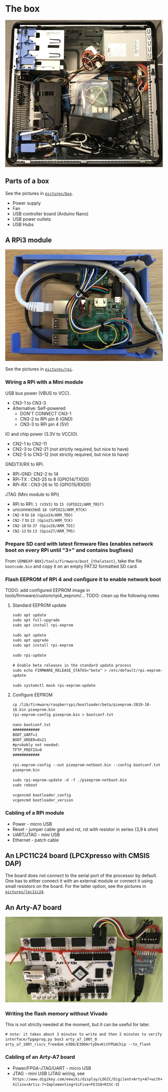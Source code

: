 # The box
![The box](pictures/box/box-ext_small.jpg)

## Parts of a box
See the pictures in [`pictures/box`](pictures/box).

* Power supply
* Fan
* USB controller board (Arduino Nano)
* USB power outlets
* USB Hubs

## A RPi3 module
![RPi module](pictures/rpi/module-1_small.jpg)

See the pictures in [`pictures/rpi`](pictures/rpi).

### Wiring a RPi with a Mini module
USB bus power (VBUS to VCC).
   * CN3-1 to CN3-3
   * Alternative: Self-powered
     * DON'T CONNECT CN3-1
     * CN3-2 to RPi pin 6 (GND)
     * CN3-3 to RPi pin 4 (5V)

IO and chip power (3.3V to VCCIO).
   * CN2-1 to CN2-11
   * CN2-3 to CN2-21 (not strictly required, but nice to have)
   * CN2-5 to CN3-12 (not strictly required, but nice to have)

GND/TX/RX to RPi.
   * RPi-GND: CN2-2  to 14
   * RPi-TX : CN3-25 to 8  (GPIO14/TXD0)
   * RPi-RX : CN3-26 to 10 (GPIO15/RXD0)

JTAG (Mini module to RPi)
   * RPi to RPi: `1 (V3V3)` to `15 (GPIO22/ARM_TRST)`
   * unconnected: `16 (GPIO23/ARM_RTCK)`
   * `CN2-9` to `18 (Gpio24/ARM_TDO)`
   * `CN2-7` to `22 (Gpio25/ARM_TCK)`
   * `CN2-10` to `37 (Gpio26/ARM_TDI)`
   * `CN2-12` to `13 (Gpio27/ARM_TMS)`

### Prepare SD card with latest firmware files (enables network boot on every RPi until "3+" and contains bugfixes)
From `{EMBEXP-BOX}/tools/firmware/boot_{thelatest}`, take the file `bootcode.bin` and copy it on an empty FAT32 formatted SD card.

### Flash EEPROM of RPi 4 and configure it to enable network boot
TODO: add configured EEPROM image in tools/firmware/custom/rpi4_eeprom/...
TODO: clean up the following notes
1. Standard EEPROM update
   ```
   sudo apt update
   sudo apt full-upgrade
   sudo apt install rpi-eeprom

   sudo apt update
   sudo apt upgrade
   sudo apt install rpi-eeprom

   sudo rpi-update

   # Enable beta releases in the standard update process
   sudo echo FIRMWARE_RELEASE_STATUS="beta" > /etc/default/rpi-eeprom-update

   sudo systemctl mask rpi-eeprom-update
   ```
1. Configure EEPROM
   ```
   cp /lib/firmware/raspberrypi/bootloader/beta/pieeprom-2019-10-16.bin pieeprom.bin
   rpi-eeprom-config pieeprom.bin > bootconf.txt

   nano bootconf.txt
   ############
   BOOT_UART=1
   BOOT_ORDER=0x21
   #probably not needed:
   TFTP_PREFIX=0
   ############

   rpi-eeprom-config --out pieeprom-netboot.bin --config bootconf.txt pieeprom.bin

   sudo rpi-eeprom-update -d -f ./pieeprom-netboot.bin
   sudo reboot

   vcgencmd bootloader_config
   vcgencmd bootloader_version
   ```

### Cabling of a RPi module
* Power - micro USB
* Reset - jumper cable gnd and rst, rst with resistor in series (3,9 k ohm)
* UART/JTAG - mini USB
* Ethernet - patch cable


## An LPC11C24 board (LPCXpresso with CMSIS DAP)
The board does not connect to the serial port of the processor by default. One has to either connect it with an external module or connect it using small resistors on the board. For the latter option, see the pictures in [`pictures/lpc11c24`](pictures/lpc11c24).


## An Arty-A7 board
![Arty-A7 board](pictures/arty_a7/arty_a7.jpg)

### Writing the flash memory without Vivado
This is not strictly needed at the moment, but it can be useful for later.
```
# note: it takes about 3 minutes to write and then 2 minutes to verify
interface/fpgaprog.py box3 arty_a7_100t_0 arty_a7_100t_riscv_freedom_e300/E300ArtyDevKitFPGAChip --to_flash
```

### Cabling of an Arty-A7 board
* Power/FPGA-JTAG/UART - micro USB
* JTAG - mini USB (JTAG wiring, see `https://www.digikey.com/eewiki/display/LOGIC/Digilent+Arty+A7+with+Xilinx+Artix-7+Implementing+SiFive+FE310+RISC-V`)

